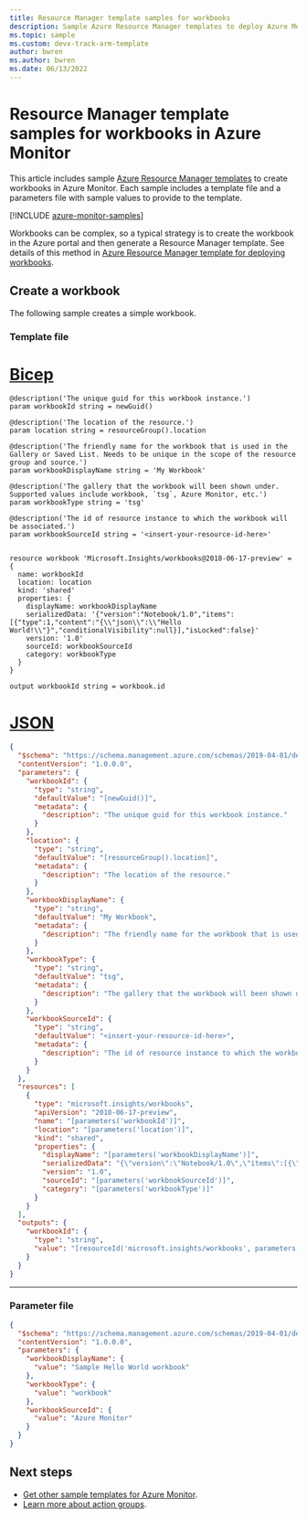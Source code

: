 ```yaml
---
title: Resource Manager template samples for workbooks
description: Sample Azure Resource Manager templates to deploy Azure Monitor workbooks.
ms.topic: sample
ms.custom: devx-track-arm-template
author: bwren
ms.author: bwren
ms.date: 06/13/2022
---
```


# Resource Manager template samples for workbooks in Azure Monitor

This article includes sample [Azure Resource Manager templates](../../azure-resource-manager/templates/syntax.md) to create workbooks in Azure Monitor. Each sample includes a template file and a parameters file with sample values to provide to the template.

[!INCLUDE [azure-monitor-samples](../../../includes/azure-monitor-resource-manager-samples.md)]

Workbooks can be complex, so a typical strategy is to create the workbook in the Azure portal and then generate a Resource Manager template. See details of this method in [Azure Resource Manager template for deploying workbooks](../visualize/workbooks-automate.md).

## Create a workbook

The following sample creates a simple workbook.

### Template file

# [Bicep](#tab/bicep)

```bicep
@description('The unique guid for this workbook instance.')
param workbookId string = newGuid()

@description('The location of the resource.')
param location string = resourceGroup().location

@description('The friendly name for the workbook that is used in the Gallery or Saved List. Needs to be unique in the scope of the resource group and source.')
param workbookDisplayName string = 'My Workbook'

@description('The gallery that the workbook will been shown under. Supported values include workbook, `tsg`, Azure Monitor, etc.')
param workbookType string = 'tsg'

@description('The id of resource instance to which the workbook will be associated.')
param workbookSourceId string = '<insert-your-resource-id-here>'


resource workbook 'Microsoft.Insights/workbooks@2018-06-17-preview' = {
  name: workbookId
  location: location
  kind: 'shared'
  properties: {
    displayName: workbookDisplayName
    serializedData: '{"version":"Notebook/1.0","items":[{"type":1,"content":"{\\"json\\":\\"Hello World!\\"}","conditionalVisibility":null}],"isLocked":false}'
    version: '1.0'
    sourceId: workbookSourceId
    category: workbookType
  }
}

output workbookId string = workbook.id
```

# [JSON](#tab/json)

```json
{
  "$schema": "https://schema.management.azure.com/schemas/2019-04-01/deploymentTemplate.json#",
  "contentVersion": "1.0.0.0",
  "parameters": {
    "workbookId": {
      "type": "string",
      "defaultValue": "[newGuid()]",
      "metadata": {
        "description": "The unique guid for this workbook instance."
      }
    },
    "location": {
      "type": "string",
      "defaultValue": "[resourceGroup().location]",
      "metadata": {
        "description": "The location of the resource."
      }
    },
    "workbookDisplayName": {
      "type": "string",
      "defaultValue": "My Workbook",
      "metadata": {
        "description": "The friendly name for the workbook that is used in the Gallery or Saved List. Needs to be unique in the scope of the resource group and source."
      }
    },
    "workbookType": {
      "type": "string",
      "defaultValue": "tsg",
      "metadata": {
        "description": "The gallery that the workbook will been shown under. Supported values include workbook, `tsg`, Azure Monitor, etc."
      }
    },
    "workbookSourceId": {
      "type": "string",
      "defaultValue": "<insert-your-resource-id-here>",
      "metadata": {
        "description": "The id of resource instance to which the workbook will be associated."
      }
    }
  },
  "resources": [
    {
      "type": "microsoft.insights/workbooks",
      "apiVersion": "2018-06-17-preview",
      "name": "[parameters('workbookId')]",
      "location": "[parameters('location')]",
      "kind": "shared",
      "properties": {
        "displayName": "[parameters('workbookDisplayName')]",
        "serializedData": "{\"version\":\"Notebook/1.0\",\"items\":[{\"type\":1,\"content\":\"{\\\"json\\\":\\\"Hello World!\\\"}\",\"conditionalVisibility\":null}],\"isLocked\":false}",
        "version": "1.0",
        "sourceId": "[parameters('workbookSourceId')]",
        "category": "[parameters('workbookType')]"
      }
    }
  ],
  "outputs": {
    "workbookId": {
      "type": "string",
      "value": "[resourceId('microsoft.insights/workbooks', parameters('workbookId'))]"
    }
  }
}
```

---

### Parameter file

```json
{
  "$schema": "https://schema.management.azure.com/schemas/2019-04-01/deploymentParameters.json#",
  "contentVersion": "1.0.0.0",
  "parameters": {
    "workbookDisplayName": {
      "value": "Sample Hello World workbook"
    },
    "workbookType": {
      "value": "workbook"
    },
    "workbookSourceId": {
      "value": "Azure Monitor"
    }
  }
}
```

## Next steps

* [Get other sample templates for Azure Monitor](../resource-manager-samples.md).
* [Learn more about action groups](../visualize/workbooks-overview.md).

